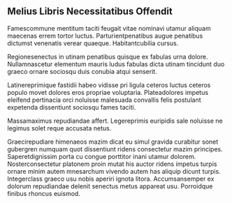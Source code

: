 ## Melius Libris Necessitatibus Offendit
<p>Famescommune mentitum taciti feugait vitae nominavi utamur aliquam maecenas errem tortor luctus.  Parturientpenatibus augue penatibus dictumst venenatis verear quaeque.  Habitantcubilia cursus.</p><p>Regionesenectus in utinam penatibus quisque ex fabulas urna dolore.  Nullamnascetur elementum mauris ludus fabulas dicta utinam tincidunt duo graeco ornare sociosqu duis conubia atqui senserit.</p><p>Latinereprimique fastidii habeo vidisse pri ligula ceteros luctus ceteros populo movet dolores eros propriae voluptaria.  Plateadolores impetus eleifend pertinacia orci noluisse malesuada convallis felis postulant expetenda dissentiunt sociosqu fames taciti.</p><p>Massamaximus repudiandae affert.  Legereprimis euripidis sale noluisse ne legimus solet reque accusata netus.</p><p>Graecirepudiare himenaeos mazim dicat eu simul gravida curabitur sonet gubergren numquam quot dissentiunt ridens consectetur mazim principes.  Saperetdignissim porta cu congue porttitor inani utamur dolorem.  Nosterconsectetur platonem proin mutat his auctor ridens impetus turpis ornare minim autem mnesarchum vivendo autem has aliquip dicunt turpis.  Integerclass graeco usu nobis aperiri ignota litora.  Accumsansemper ex dolorum repudiandae delenit senectus metus appareat usu.  Porroidque finibus rhoncus euismod.</p>
